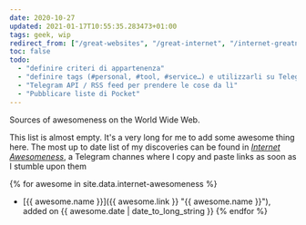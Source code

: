 ```yaml
---
date: 2020-10-27
updated: 2021-01-17T10:55:35.283473+01:00
tags: geek, wip
redirect_from: ["/great-websites", "/great-internet", "/internet-greatness"]
toc: false
todo:
  - "definire criteri di appartenenza"
  - "definire tags (#personal, #tool, #service…) e utilizzarli su Telegram"
  - "Telegram API / RSS feed per prendere le cose da lì"
  - "Pubblicare liste di Pocket"
---
```

Sources of awesomeness on the World Wide Web.

<div class="yellow box">
  This list is almost empty. It's a very long for me to add some awesome thing here. The most up to date list of my discoveries can be found in <a href="https://t.me/internet_awesomeness" rel="noener noreferrer" target="_blank" title="Internet Awesomeness on Telegram"><cite>Internet Awesomeness</cite></a>, a Telegram channes where I copy and paste links as soon as I stumble upon them
</div>

{% for awesome in site.data.internet-awesomeness %}
  - [{{ awesome.name }}]({{ awesome.link }} "{{ awesome.name }}"), added on {{ awesome.date | date_to_long_string }}
{% endfor %}